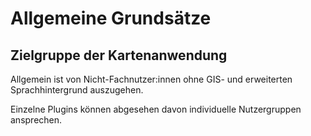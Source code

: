 # Allgemeine Grundsätze

## Zielgruppe der Kartenanwendung

Allgemein ist von Nicht-Fachnutzer:innen ohne GIS- und erweiterten Sprachhintergrund auszugehen.

Einzelne Plugins können abgesehen davon individuelle Nutzergruppen ansprechen.
